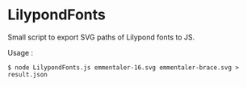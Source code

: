 LilypondFonts
=============

Small script to export SVG paths of Lilypond fonts to JS.

Usage :

```
$ node LilypondFonts.js emmentaler-16.svg emmentaler-brace.svg > result.json
```